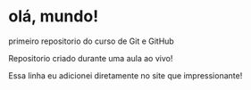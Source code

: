 # olá, mundo!
 primeiro repositorio do curso de Git e GitHub

 Repositorio criado durante uma aula ao vivo!

Essa linha eu adicionei diretamente no site que impressionante!
